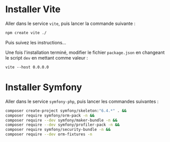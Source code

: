 # Installer Vite

Aller dans le service `vite`, puis lancer la commande suivante :

```bash
npm create vite ./
```

Puis suivez les instructions...

Une fois l'installation terminé, modifier le fichier `package.json` en changeant le script `dev` en mettant comme valeur :

```text
vite --host 0.0.0.0
```

# Installer Symfony

Aller dans le service `symfony-php`, puis lancer les commandes suivantes :

```bash
composer create-project symfony/skeleton:"6.4.*" . &&
composer require symfony/orm-pack -n &&
composer require --dev symfony/maker-bundle -n &&
composer require --dev symfony/profiler-pack -n &&
composer require symfony/security-bundle -n && 
composer require --dev orm-fixtures -n
```
